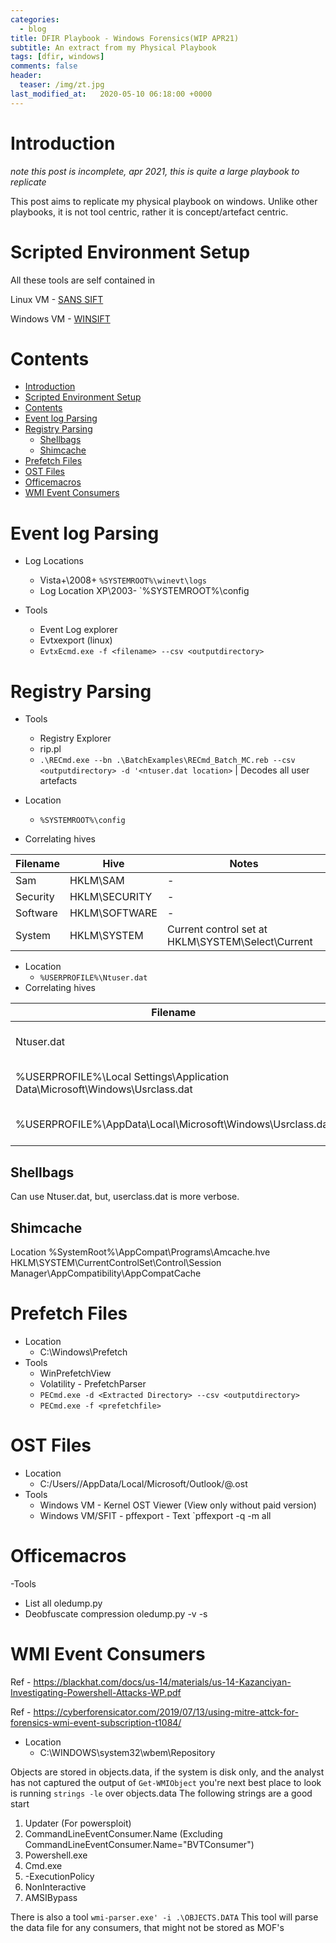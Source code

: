 ```yaml
---
categories:
  - blog
title: DFIR Playbook - Windows Forensics(WIP APR21)
subtitle: An extract from my Physical Playbook
tags: [dfir, windows]
comments: false
header:
  teaser: /img/zt.jpg
last_modified_at:   2020-05-10 06:18:00 +0000
---
```

# Introduction
*note this post is incomplete, apr 2021, this is quite a large playbook to replicate*

This post aims to replicate my physical playbook on windows. Unlike other playbooks, it is not tool centric, rather it is concept/artefact centric.

# Scripted Environment Setup

All these tools are self contained in

Linux VM - [SANS SIFT](https://digital-forensics.sans.org/community/downloads)

Windows VM - [WINSIFT](https://github.com/angry-bender/forensicssetup)
# Contents
- [Introduction](#introduction)
- [Scripted Environment Setup](#scripted-environment-setup)
- [Contents](#contents)
- [Event log Parsing](#event-log-parsing)
- [Registry Parsing](#registry-parsing)
  - [Shellbags](#shellbags)
  - [Shimcache](#shimcache)
- [Prefetch Files](#prefetch-files)
- [OST Files](#ost-files)
- [Officemacros](#officemacros)
- [WMI Event Consumers](#wmi-event-consumers)
# Event log Parsing

- Log Locations
  - Vista+\2008+ `%SYSTEMROOT%\winevt\logs`
  - Log Location XP\2003- `%SYSTEMROOT%\config

- Tools
  - Event Log explorer
  - Evtxexport (linux)
  - `EvtxEcmd.exe -f <filename> --csv <outputdirectory>`
# Registry Parsing

- Tools
  - Registry Explorer
  - rip.pl
  - `.\RECmd.exe --bn .\BatchExamples\RECmd_Batch_MC.reb --csv <outputdirectory> -d '<ntuser.dat location>` | Decodes all user artefacts


- Location 
  - `%SYSTEMROOT%\config`
- Correlating hives

Filename | Hive | Notes
---------|------|------
Sam | HKLM\SAM | -
Security | HKLM\SECURITY | -
Software | HKLM\SOFTWARE | -
System | HKLM\SYSTEM | Current control set at HKLM\SYSTEM\Select\Current

- Location
  -  `%USERPROFILE%\Ntuser.dat`
- Correlating hives

Filename | Hive
----------|----------
Ntuser.dat | HKCU (Of current profile)  
%USERPROFILE%\Local Settings\Application Data\Microsoft\Windows\Usrclass.dat | XP\2003- HKCU All Users
%USERPROFILE%\AppData\Local\Microsoft\Windows\Usrclass.dat | Vista\2008+  HKCU All Users

## Shellbags

Can use Ntuser.dat, but, userclass.dat is more verbose.

## Shimcache

Location \%SystemRoot%\AppCompat\Programs\Amcache.hve
HKLM\SYSTEM\CurrentControlSet\Control\Session Manager\AppCompatibility\AppCompatCache

# Prefetch Files

- Location 
  - C:\Windows\Prefetch
- Tools
  - WinPrefetchView
  - Volatility - PrefetchParser
  - `PECmd.exe -d <Extracted Directory> --csv <outputdirectory>`
  - `PECmd.exe -f <prefetchfile>`

# OST Files

- Location
  - C:/Users/<Username>/AppData/Local/Microsoft/Outlook/<User>@<Domain>.ost
- Tools
  - Windows VM - Kernel OST Viewer (View only without paid version)
  - Windows VM/SFIT - pffexport - Text `pffexport -q -m all <file>
# Officemacros
-Tools
- List all oledump.py <filename>
- Deobfuscate compression oledump.py -v <filename> -s <matching index from oledump>

# WMI Event Consumers

Ref - https://blackhat.com/docs/us-14/materials/us-14-Kazanciyan-Investigating-Powershell-Attacks-WP.pdf

Ref - https://cyberforensicator.com/2019/07/13/using-mitre-attck-for-forensics-wmi-event-subscription-t1084/

- Location 
  - C:\WINDOWS\system32\wbem\Repository

Objects are stored in objects.data, if the system is disk only, and the analyst has not captured the output of `Get-WMIObject` you're next best place to look is running `strings -le` over objects.data
The following strings are a good start

1. Updater (For powersploit)
2. CommandLineEventConsumer.Name (Excluding CommandLineEventConsumer.Name="BVTConsumer")
3. Powershell.exe
4. Cmd.exe
5. -ExecutionPolicy
6. NonInteractive
7. AMSIBypass

There is also a tool `wmi-parser.exe' -i .\OBJECTS.DATA` This tool will parse the data file for any consumers, that might not be stored as MOF's


